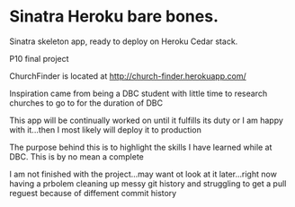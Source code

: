 # Sinatra Heroku bare bones.

Sinatra skeleton app, ready to deploy on Heroku Cedar stack.

P10 final project

ChurchFinder is located at
http://church-finder.herokuapp.com/

Inspiration came from being a DBC student with little time to research churches to go to for the duration of DBC

This app will be continually worked on until it fulfills its duty or I am happy with it...then I most likely will deploy it to production

The purpose behind this is to highlight the skills I have learned while at DBC. This is by no mean a complete

I am not finished with the project...may want ot look at it later...right now having a prbolem cleaning up messy git history and struggling to get a pull reguest because of diffement commit history